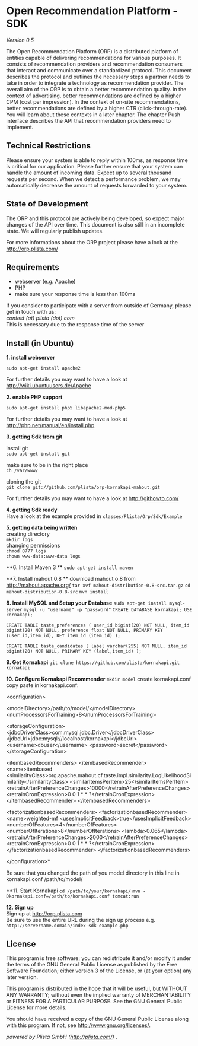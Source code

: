 Open Recommendation Platform - SDK
==================================
*Version 0.5*

The Open Recommendation Platform (ORP) is a distributed platform of entities capable of delivering recommendations for various purposes. It consists of recommendation providers and recommendation consumers that interact and communicate over a standardized protocol. This document describes the protocol and outlines the necessary steps a partner needs to take in order to integrate a technology as recommendation provider. The overall aim of the ORP is to obtain a better recommendation quality. In the context of advertising, better recommendations are defined by a higher CPM (cost per impression). In the context of on-site recommendations, better recommendations are defined by a higher CTR (click-through-rate). You will learn about these contexts in a later chapter. The chapter Push interface describes the API that recommendation providers need to implement.

Technical Restrictions
----------------------

Please ensure your system is able to reply within 100ms, as response time is critical for our application. Please further ensure that your system can handle the amount of incoming data. Expect up to several thousand requests per second. When we detect a performance problem, we may automatically decrease the amount of requests forwarded to your system.


State of Development
--------------------
The ORP and this protocol are actively being developed, so expect major changes of the API over time. This document is also still in an incomplete state. We will regularly publish updates.

For more informations about the ORP project please have a look at the http://orp.plista.com/




Requirements
------------
-  webserver (e.g. Apache)
-  PHP
-  make sure your response time is less than 100ms

If you consider to participate with a server from outside of Germany, please get in touch with us:<br>
*contest (at) plista (dot) com* <br>
This is necessary due to the response time of the server

Install (in Ubuntu)
-------------------

**1. install webserver**


`sudo apt-get install apache2`

For further details you may want to have a look at http://wiki.ubuntuusers.de/Apache


**2. enable PHP support**

`sudo apt-get install php5 libapache2-mod-php5`



For further details you may want to have a look at http://php.net/manual/en/install.php

**3. getting Sdk from git**

 install git<br>
`sudo apt-get install git`

 make sure to be in the right place<br>
`ch /var/www/`

 cloning the git<br>
`git clone git://github.com/plista/orp-kornakapi-mahout.git`

For further details you may want to have a look at http://githowto.com/

**4. getting Sdk ready** <br>
Have a look at the example provided in `classes/Plista/Orp/Sdk/Example`

**5. getting data being written** <br>
creating directory <br>
`mkdir logs` <br>
changing permissions <br>
`chmod 0777 logs` <br>
`chown www-data:www-data logs` <br>

**6. Install Maven 3 **
`sudo apt-get install maven`

**7. Install mahout 0.8 **
download mahout o.8 from http://mahout.apache.org/
`tar xvf mahout-distribution-0.8-src.tar.gz`
`cd mahout-distribution-0.8-src`
`mvn install`

**8. Install MySQL and Setup your Database**
`sudo apt-get install mysql-server`
`mysql -u "username" -p "password"`
`CREATE DATABASE kornakapi;
USE kornakapi;`

`CREATE TABLE taste_preferences (
  user_id bigint(20) NOT NULL,
  item_id bigint(20) NOT NULL,
  preference float NOT NULL,
  PRIMARY KEY (user_id,item_id),
  KEY item_id (item_id)
);`

`CREATE TABLE taste_candidates (
  label varchar(255) NOT NULL,
  item_id bigint(20) NOT NULL,
  PRIMARY KEY (label,item_id)
);`

**9. Get Kornakapi**
`git clone https://github.com/plista/kornakapi.git kornakapi`

**10. Configure Kornakapi Recommender**
`mkdir model`
create kornakapi.conf
copy paste in kornakapi.conf:

&lt;configuration>

  &lt;modelDirectory>/path/to/model/&lt;/modelDirectory>
 &lt;numProcessorsForTraining>8&lt;/numProcessorsForTraining>

 &lt;storageConfiguration>
    &lt;jdbcDriverClass>com.mysql.jdbc.Driver&lt;/jdbcDriverClass>
    &lt;jdbcUrl>jdbc:mysql://localhost/kornakapi&lt;/jdbcUrl>
    &lt;username>dbuser&lt;/username>
    &lt;password>secret&lt;/password>
  &lt;/storageConfiguration>

  &lt;itembasedRecommenders>
    &lt;itembasedRecommender>
      &lt;name>itembased</name>
      &lt;similarityClass>org.apache.mahout.cf.taste.impl.similarity.LogLikelihoodSimilarity&lt;/similarityClass>
      &lt;similarItemsPerItem>25&lt;/similarItemsPerItem>
      &lt;retrainAfterPreferenceChanges>10000&lt;/retrainAfterPreferenceChanges>
      &lt;retrainCronExpression>0 0 1 * * ?&lt;/retrainCronExpression>
    &lt;/itembasedRecommender>
  &lt;/itembasedRecommenders>

  &lt;factorizationbasedRecommenders>
    &lt;factorizationbasedRecommender>
      &lt;name>weighted-mf</name>
      &lt;usesImplicitFeedback>true&lt;/usesImplicitFeedback>
      &lt;numberOfFeatures>4&lt;/numberOfFeatures>
      &lt;numberOfIterations>8&lt;/numberOfIterations>
      &lt;lambda>0.065&lt;/lambda>
      &lt;retrainAfterPreferenceChanges>2000&lt;/retrainAfterPreferenceChanges>
      &lt;retrainCronExpression>0 0 1 * * ?&lt;/retrainCronExpression>
    &lt;/factorizationbasedRecommender>
  &lt;/factorizationbasedRecommenders>

&lt;/configuration>\*

Be sure that you changed the path of you model directory in this line in kornakapi.conf <modelDirectory>/path/to/model/</modelDirectory>

**11. Start Kornakapi
`cd /path/to/your/kornakapi/`
`mvn -Dkornakapi.conf=/path/to/kornakapi.conf tomcat:run`


**12. Sign up** <br>
Sign up at http://orp.plista.com <br>
Be sure to use the entire URL during the sign up process e.g.
`http://servername.domain/index-sdk-example.php`

License
-------
This program is free software; you can redistribute it and/or
modify it under the terms of the GNU General Public License as
published by the Free Software Foundation; either version 3 of
the License, or (at your option) any later version.

This program is distributed in the hope that it will be useful,
but WITHOUT ANY WARRANTY; without even the implied warranty of
MERCHANTABILITY or FITNESS FOR A PARTICULAR PURPOSE.  See the
GNU General Public License for more details.

You should have received a copy of the GNU General Public License
along with this program.  If not, see <http://www.gnu.org/licenses/>.



*powered by Plista GmbH (http://plista.com/)* .


